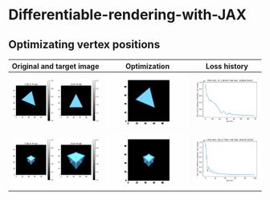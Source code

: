 # Differentiable-rendering-with-JAX

## Optimizating vertex positions

| Original and target image |  Optimization |  Loss history |
:-------------------------:|:-------------------------:|:-------------------------:
![alt-text](fig/triangle_mesh/triangle_mesh.png)  |  ![alt-text](fig/triangle_mesh/triangle-gaussian-mesh.gif)  |  ![alt-text](fig/triangle_mesh/triangle_mesh_loss.png)
![alt-text](fig/cube_mesh/cube_mesh.png)  |  ![alt-text](fig/cube_mesh/cube-gaussian-mesh.gif)  |  ![alt-text](fig/cube_mesh/cube_mesh_loss.png)